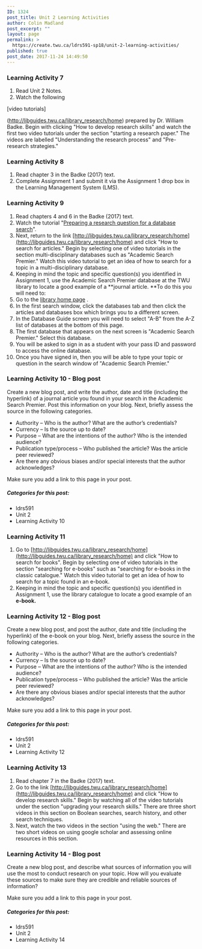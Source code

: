```yaml
---
ID: 1324
post_title: Unit 2 Learning Activities
author: Colin Madland
post_excerpt: ""
layout: page
permalink: >
  https://create.twu.ca/ldrs591-sp18/unit-2-learning-activities/
published: true
post_date: 2017-11-24 14:49:50
---
```

### Learning Activity 7

1. Read Unit 2 Notes.
2. Watch the following

[video tutorials]

(http://libguides.twu.ca/library_research/home) prepared by Dr. William Badke. Begin with clicking "How to develop research skills" and watch the first two video tutorials under the section "starting a research paper." The videos are labelled "Understanding the research process" and "Pre-research strategies."

### Learning Activity 8

1. Read chapter 3 in the Badke (2017) text.
2. Complete Assignment 1 and submit it via the Assignment 1 drop box in the Learning Management System (LMS).

### Learning Activity 9

1. Read chapters 4 and 6 in the Badke (2017) text.
2. Watch the tutorial "[Preparing a research question for a database search](https://vimeo.com/161998287/7661f12293)".
3. Next, return to the link [http://libguides.twu.ca/library_research/home](http://libguides.twu.ca/library_research/home) and click "How to search for articles." Begin by selecting one of video tutorials in the section multi-disciplinary databases such as "Academic Search Premier." Watch this video tutorial to get an idea of how to search for a topic in a multi-disciplinary database.
4. Keeping in mind the topic and specific question(s) you identified in Assignment 1, use the Academic Search Premier database at the TWU library to locate a good example of a **journal article. **To do this you will need to:
1. Go to the [library home page](https://www.twu.ca/library) .
2. In the first search window, click the databases tab and then click the articles and databases box which brings you to a different screen.
3. In the Database Guide screen you will need to select "A-B" from the A-Z list of databases at the bottom of this page.
4. The first database that appears on the next screen is "Academic Search Premier." Select this database.
5. You will be asked to sign in as a student with your pass ID and password to access the online database.
6. Once you have signed in, then you will be able to type your topic or question in the search window of "Academic Search Premier."

### Learning Activity 10 - Blog post

Create a new blog post, and write the author, date and title (including the hyperlink) of a journal article you found in your search in the Academic Search Premier. Post this information on your blog. Next, briefly assess the source in the following categories.

* Authority – Who is the author? What are the author’s credentials?
* Currency – Is the source up to date?
* Purpose – What are the intentions of the author? Who is the intended audience?
* Publication type/process – Who published the article? Was the article peer reviewed?
* Are there any obvious biases and/or special interests that the author acknowledges?

Make sure you add a link to this page in your post.

##### Categories for this post:

* ldrs591
* Unit 2
* Learning Activity 10

### Learning Activity 11

1. Go to [http://libguides.twu.ca/library_research/home](http://libguides.twu.ca/library_research/home) and click "How to search for books". Begin by selecting one of video tutorials in the section "searching for e-books" such as "searching for e-books in the classic catalogue." Watch this video tutorial to get an idea of how to search for a topic found in an e-book.
2. Keeping in mind the topic and specific question(s) you identified in Assignment 1, use the library catalogue to locate a good example of an **e-book.**

### Learning Activity 12 - Blog post

Create a new blog post, and post the author, date and title (including the hyperlink) of the e-book on your blog. Next, briefly assess the source in the following categories.

* Authority – Who is the author? What are the author’s credentials?
* Currency – Is the source up to date?
* Purpose – What are the intentions of the author? Who is the intended audience?
* Publication type/process – Who published the article? Was the article peer reviewed?
* Are there any obvious biases and/or special interests that the author acknowledges?

Make sure you add a link to this page in your post.

##### Categories for this post:

* ldrs591
* Unit 2
* Learning Activity 12

### Learning Activity 13

1. Read chapter 7 in the Badke (2017) text.
2. Go to the link [http://libguides.twu.ca/library_research/home](http://libguides.twu.ca/library_research/home) and click "How to develop research skills." Begin by watching all of the video tutorials under the section "upgrading your research skills." There are three short videos in this section on Boolean searches, search history, and other search techniques.
3. Next, watch the two videos in the section "using the web." There are two short videos on using google scholar and assessing online resources in this section.

### Learning Activity 14 - Blog post

Create a new blog post, and describe what sources of information you will use the most to conduct research on your topic. How will you evaluate these sources to make sure they are credible and reliable sources of information?

Make sure you add a link to this page in your post.

##### Categories for this post:

* ldrs591
* Unit 2
* Learning Activity 14